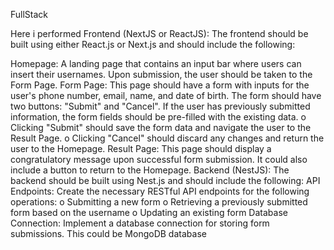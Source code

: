 FullStack


Here i performed Frontend (NextJS or ReactJS): The frontend should be built using either React.js or Next.js and should include the following:

Homepage: A landing page that contains an input bar where users can insert their usernames. Upon submission, the user should be taken to the Form Page.
Form Page: This page should have a form with inputs for the user's phone number, email, name, and date of birth. The form should have two buttons: "Submit" and "Cancel". If the user has previously submitted information, the form fields should be pre-filled with the existing data. o Clicking "Submit" should save the form data and navigate the user to the Result Page. o Clicking "Cancel" should discard any changes and return the user to the Homepage.
Result Page: This page should display a congratulatory message upon successful form submission. It could also include a button to return to the Homepage. Backend (NestJS): The backend should be built using Nest.js and should include the following:
API Endpoints: Create the necessary RESTful API endpoints for the following operations: o Submitting a new form o Retrieving a previously submitted form based on the username o Updating an existing form
Database Connection: Implement a database connection for storing form submissions. This could be MongoDB database
